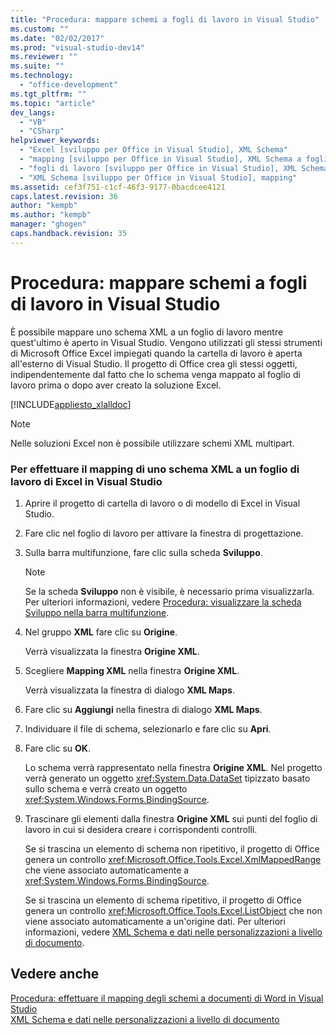```yaml
---
title: "Procedura: mappare schemi a fogli di lavoro in Visual Studio"
ms.custom: ""
ms.date: "02/02/2017"
ms.prod: "visual-studio-dev14"
ms.reviewer: ""
ms.suite: ""
ms.technology: 
  - "office-development"
ms.tgt_pltfrm: ""
ms.topic: "article"
dev_langs: 
  - "VB"
  - "CSharp"
helpviewer_keywords: 
  - "Excel [sviluppo per Office in Visual Studio], XML Schema"
  - "mapping [sviluppo per Office in Visual Studio], XML Schema a fogli di lavoro di Excel"
  - "fogli di lavoro [sviluppo per Office in Visual Studio], XML Schema"
  - "XML Schema [sviluppo per Office in Visual Studio], mapping"
ms.assetid: cef3f751-c1cf-46f3-9177-0bacdcee4121
caps.latest.revision: 36
author: "kempb"
ms.author: "kempb"
manager: "ghogen"
caps.handback.revision: 35
---
```

# Procedura: mappare schemi a fogli di lavoro in Visual Studio
  È possibile mappare uno schema XML a un foglio di lavoro mentre quest'ultimo è aperto in Visual Studio.  Vengono utilizzati gli stessi strumenti di Microsoft Office Excel impiegati quando la cartella di lavoro è aperta all'esterno di Visual Studio.  Il progetto di Office crea gli stessi oggetti, indipendentemente dal fatto che lo schema venga mappato al foglio di lavoro prima o dopo aver creato la soluzione Excel.  
  
 [!INCLUDE[appliesto_xlalldoc](../vsto/includes/appliesto-xlalldoc-md.md)]  
  
> [!NOTE]  
>  Nelle soluzioni Excel non è possibile utilizzare schemi XML multipart.  
  
### Per effettuare il mapping di uno schema XML a un foglio di lavoro di Excel in Visual Studio  
  
1.  Aprire il progetto di cartella di lavoro o di modello di Excel in Visual Studio.  
  
2.  Fare clic nel foglio di lavoro per attivare la finestra di progettazione.  
  
3.  Sulla barra multifunzione, fare clic sulla scheda **Sviluppo**.  
  
    > [!NOTE]  
    >  Se la scheda **Sviluppo** non è visibile, è necessario prima visualizzarla.  Per ulteriori informazioni, vedere [Procedura: visualizzare la scheda Sviluppo nella barra multifunzione](../vsto/how-to-show-the-developer-tab-on-the-ribbon.md).  
  
4.  Nel gruppo **XML** fare clic su **Origine**.  
  
     Verrà visualizzata la finestra **Origine XML**.  
  
5.  Scegliere **Mapping XML** nella finestra **Origine XML**.  
  
     Verrà visualizzata la finestra di dialogo **XML Maps**.  
  
6.  Fare clic su **Aggiungi** nella finestra di dialogo **XML Maps**.  
  
7.  Individuare il file di schema, selezionarlo e fare clic su **Apri**.  
  
8.  Fare clic su **OK**.  
  
     Lo schema verrà rappresentato nella finestra **Origine XML**.  Nel progetto verrà generato un oggetto <xref:System.Data.DataSet> tipizzato basato sullo schema e verrà creato un oggetto <xref:System.Windows.Forms.BindingSource>.  
  
9. Trascinare gli elementi dalla finestra **Origine XML** sui punti del foglio di lavoro in cui si desidera creare i corrispondenti controlli.  
  
     Se si trascina un elemento di schema non ripetitivo, il progetto di Office genera un controllo <xref:Microsoft.Office.Tools.Excel.XmlMappedRange> che viene associato automaticamente a <xref:System.Windows.Forms.BindingSource>.  
  
     Se si trascina un elemento di schema ripetitivo, il progetto di Office genera un controllo <xref:Microsoft.Office.Tools.Excel.ListObject> che non viene associato automaticamente a un'origine dati.  Per ulteriori informazioni, vedere [XML Schema e dati nelle personalizzazioni a livello di documento](../vsto/xml-schemas-and-data-in-document-level-customizations.md).  
  
## Vedere anche  
 [Procedura: effettuare il mapping degli schemi a documenti di Word in Visual Studio](../vsto/how-to-map-schemas-to-word-documents-inside-visual-studio.md)   
 [XML Schema e dati nelle personalizzazioni a livello di documento](../vsto/xml-schemas-and-data-in-document-level-customizations.md)  
  
  